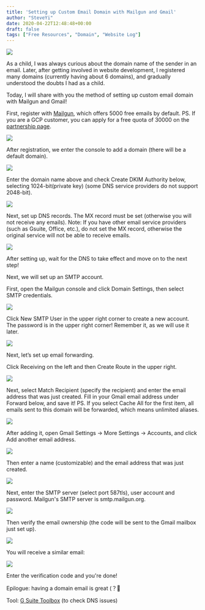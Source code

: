 ```yaml
---
title: 'Setting up Custom Email Domain with Mailgun and Gmail'
author: "SteveYi"
date: 2020-04-22T12:48:48+00:00
draft: false
tags: ["Free Resources", "Domain", "Website Log"]
---
```


![](https://static-a1.steveyi.net/media/blog/2020/04/mailgungmail-14.jpg)

As a child, I was always curious about the domain name of the sender in an email. Later, after getting involved in website development, I registered many domains (currently having about 6 domains), and gradually understood the doubts I had as a child.

Today, I will share with you the method of setting up custom email domain with Mailgun and Gmail!

First, register with [Mailgun](https://www.mailgun.com/), which offers 5000 free emails by default.
PS. If you are a GCP customer, you can apply for a free quota of 30000 on the [partnership page](https://www.mailgun.com/google/).

![](https://static-a1.steveyi.net/media/blog/2020/04/mailgungmail-2-1920x1142.png)

After registration, we enter the console to add a domain (there will be a default domain).

![](https://static-a1.steveyi.net/media/blog/2020/04/mailgungmail-3-1920x1142.png)

Enter the domain name above and check Create DKIM Authority below, selecting 1024-bit(private key) (some DNS service providers do not support 2048-bit).

![](https://static-a1.steveyi.net/media/blog/2020/04/mailgungmail-4.png)

Next, set up DNS records. The MX record must be set (otherwise you will not receive any emails).
Note: If you have other email service providers (such as Gsuite, Office, etc.), do not set the MX record, otherwise the original service will not be able to receive emails.

![](https://static-a1.steveyi.net/media/blog/2020/04/mailgungmail-5-1920x1142.png)

After setting up, wait for the DNS to take effect and move on to the next step!

Next, we will set up an SMTP account.

First, open the Mailgun console and click Domain Settings, then select SMTP credentials.

![](https://static-a1.steveyi.net/media/blog/2020/04/mailgungmail-6-1920x1142.png)

Click New SMTP User in the upper right corner to create a new account.
The password is in the upper right corner! Remember it, as we will use it later.

![](https://static-a1.steveyi.net/media/blog/2020/04/mailgungmail-7-1920x1142.jpg)

Next, let’s set up email forwarding.

Click Receiving on the left and then Create Route in the upper right.

![](https://static-a1.steveyi.net/media/blog/2020/04/mailgungmail-8-1920x1142.jpg)

Next, select Match Recipient (specify the recipient) and enter the email address that was just created.
Fill in your Gmail email address under Forward below, and save it!
PS. If you select Cache All for the first item, all emails sent to this domain will be forwarded, which means unlimited aliases.

![](https://static-a1.steveyi.net/media/blog/2020/04/mailgungmail-9-1920x1142.jpg)

After adding it, open Gmail Settings → More Settings → Accounts, and click Add another email address.

![](https://static-a1.steveyi.net/media/blog/2020/04/mailgungmail-1-1920x1142.jpg)

Then enter a name (customizable) and the email address that was just created.

![](https://static-a1.steveyi.net/media/blog/2020/04/mailgungmail-10.jpg)

Next, enter the SMTP server (select port 587tls), user account and password.
Mailgun's SMTP server is smtp.mailgun.org.

![](https://static-a1.steveyi.net/media/blog/2020/04/mailgungmail-11.jpg)

Then verify the email ownership (the code will be sent to the Gmail mailbox just set up).

![](https://static-a1.steveyi.net/media/blog/2020/04/mailgungmail-12.jpg)

You will receive a similar email:

![](https://static-a1.steveyi.net/media/blog/2020/04/mailgungmail-13-1920x1142.jpg)

Enter the verification code and you're done!

Epilogue: having a domain email is great (？🤩

Tool: [G Suite Toolbox](https://toolbox.googleapps.com/) (to check DNS issues)
